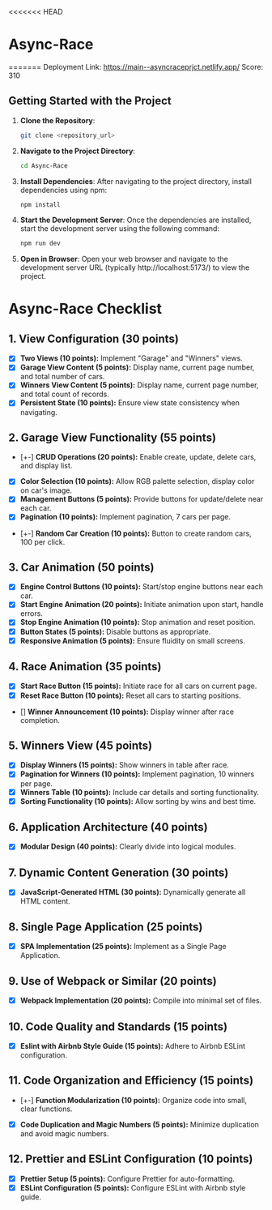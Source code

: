 <<<<<<< HEAD
# Async-Race
=======
Deployment Link: https://main--asyncraceprjct.netlify.app/
Score: 310

## Getting Started with the Project

1. **Clone the Repository**: 
   ```bash
   git clone <repository_url>
   ```

2. **Navigate to the Project Directory**:
   ```bash
   cd Async-Race
   ```

3. **Install Dependencies**: 
   After navigating to the project directory, install dependencies using npm:
   ```bash
   npm install
   ```

4. **Start the Development Server**: 
   Once the dependencies are installed, start the development server using the following command:
   ```bash
   npm run dev
   ```

5. **Open in Browser**: 
   Open your web browser and navigate to the development server URL (typically http://localhost:5173/) to view the project.

# Async-Race Checklist

## 1. View Configuration (30 points)
- [x] **Two Views (10 points):** Implement "Garage" and "Winners" views.
- [x] **Garage View Content (5 points):** Display name, current page number, and total number of cars.
- [x] **Winners View Content (5 points):** Display name, current page number, and total count of records.
- [x] **Persistent State (10 points):** Ensure view state consistency when navigating.

## 2. Garage View Functionality (55 points)
- [+-] **CRUD Operations (20 points):** Enable create, update, delete cars, and display list.
- [x] **Color Selection (10 points):** Allow RGB palette selection, display color on car's image.
- [x] **Management Buttons (5 points):** Provide buttons for update/delete near each car.
- [x] **Pagination (10 points):** Implement pagination, 7 cars per page.
- [+-] **Random Car Creation (10 points):** Button to create random cars, 100 per click.

## 3. Car Animation (50 points)
- [x] **Engine Control Buttons (10 points):** Start/stop engine buttons near each car.
- [x] **Start Engine Animation (20 points):** Initiate animation upon start, handle errors.
- [x] **Stop Engine Animation (10 points):** Stop animation and reset position.
- [x] **Button States (5 points):** Disable buttons as appropriate.
- [x] **Responsive Animation (5 points):** Ensure fluidity on small screens.

## 4. Race Animation (35 points)
- [x] **Start Race Button (15 points):** Initiate race for all cars on current page.
- [x] **Reset Race Button (10 points):** Reset all cars to starting positions.
- [] **Winner Announcement (10 points):** Display winner after race completion.

## 5. Winners View (45 points)
- [x] **Display Winners (15 points):** Show winners in table after race.
- [x] **Pagination for Winners (10 points):** Implement pagination, 10 winners per page.
- [x] **Winners Table (10 points):** Include car details and sorting functionality.
- [x] **Sorting Functionality (10 points):** Allow sorting by wins and best time.

## 6. Application Architecture (40 points)
- [x] **Modular Design (40 points):** Clearly divide into logical modules.

## 7. Dynamic Content Generation (30 points)
- [x] **JavaScript-Generated HTML (30 points):** Dynamically generate all HTML content.

## 8. Single Page Application (25 points)
- [x] **SPA Implementation (25 points):** Implement as a Single Page Application.

## 9. Use of Webpack or Similar (20 points)
- [x] **Webpack Implementation (20 points):** Compile into minimal set of files.

## 10. Code Quality and Standards (15 points)
- [x] **Eslint with Airbnb Style Guide (15 points):** Adhere to Airbnb ESLint configuration.

## 11. Code Organization and Efficiency (15 points)
- [+-] **Function Modularization (10 points):** Organize code into small, clear functions.
- [x] **Code Duplication and Magic Numbers (5 points):** Minimize duplication and avoid magic numbers.

## 12. Prettier and ESLint Configuration (10 points)
- [x] **Prettier Setup (5 points):** Configure Prettier for auto-formatting.
- [x] **ESLint Configuration (5 points):** Configure ESLint with Airbnb style guide.
>>>>>>> 
